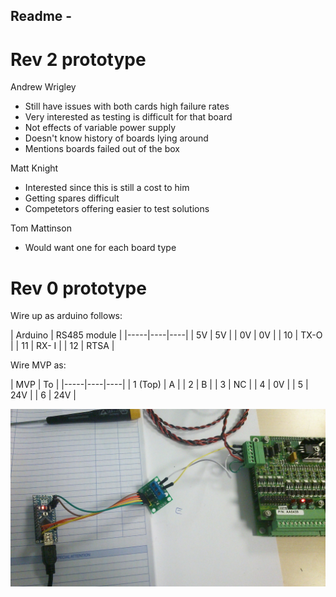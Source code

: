 ## Readme - 

# Rev 2 prototype

Andrew Wrigley

* Still have issues with both cards high failure rates
* Very interested as testing is difficult for that board
* Not effects of variable power supply
* Doesn't know history of boards lying around
* Mentions boards failed out of the box

Matt Knight

* Interested since this is still a cost to him
* Getting spares difficult
* Competetors offering easier to test solutions
 
Tom Mattinson

* Would want one for each board type



# Rev 0 prototype

Wire up as arduino follows:

| Arduino | RS485 module |
|-----|----|----|
| 5V | 5V |
| 0V | 0V |
| 10 | TX-O |
| 11 | RX- I |
| 12 | RTSA |

Wire MVP as:

| MVP | To |
|-----|----|----|
| 1 (Top) | A |
| 2 | B |
| 3 | NC |
| 4 | 0V |
| 5 | 24V |
| 6 | 24V |


![](https://github.com/lawsonkeith/MVPTest/blob/master/MVPComms/DSC_0385.JPG)
